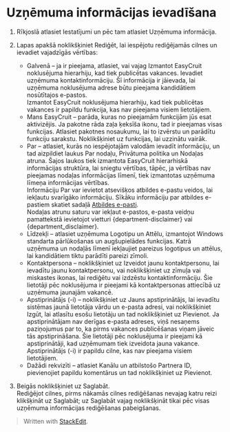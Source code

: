 # Uzņēmuma informācijas ievadīšana

1.  Rīkjoslā  atlasiet  Iestatījumi  un pēc tam atlasiet  Uzņēmuma informācija.
2.  Lapas apakšā noklikšķiniet  Rediģēt, lai iespējotu rediģējamās cilnes un ievadiet vajadzīgās vērtības:
    -   Galvenā  – ja ir pieejama, atlasiet, vai vajag  Izmantot EasyCruit noklusējuma hierarhiju, kad tiek publicētas vakances. Ievadiet uzņēmuma kontaktinformāciju. Šī informācija ir jāievada, lai uzņēmuma noklusējuma adrese būtu pieejama kandidātiem nosūtītajos e-pastos.  
        Izmantot EasyCruit noklusējuma hierarhiju, kad tiek publicētas vakances  ir papildu funkcija, kas nav pieejama visiem lietotājiem.
    -   Mans EasyCruit  – parāda, kuras no pieejamām funkcijām jūs esat aktivizējis. Ja pakotne rāda zaļa ķeksīša ikonu, tad ir pieejamas visas funkcijas. Atlasiet pakotnes nosaukumu, lai to izvērstu un parādītu funkciju sarakstu. Noklikšķiniet uz funkcijas, lai uzzinātu vairāk.
    -   Par  – atlasiet, kurās no iespējotajām valodām ievadīt informāciju, un tad aizpildiet laukus  Par nodaļu,  Privātuma politika  un  Nodaļas atruna. Šajos laukos tiek izmantota EasyCruit hierarhiskā informācijas struktūra, lai sniegtu vērtības, tāpēc, ja vērtības nav pieejamas nodaļas informācijas līmenī, tiek izmantotas uzņēmuma līmeņa informācijas vērtības.  
        Informāciju Par var ievietot atsevišķos atbildes e-pastu veidos, lai iekļautu svarīgāko informāciju. Sīkāku informāciju par atbildes e-pastiem skatiet sadaļā  [Atbildes e-pasti](response_emails.htm).  
        Nodaļas atrunu saturu var iekļaut e-pastos, e-pasta veidņu pamattekstā ievietojot vietturi {department-disclaimer} vai {department_disclaimer}.
    -   Līdzekļi  – atlasiet uzņēmuma  Logotipu  un  Attēlu, izmantojot Windows standarta pārlūkošanas un augšupielādes funkcijas. Katrā uzņēmuma un nodaļās līmenī iekļaujiet pareizus logotipus un attēlus, lai kandidātiem tiktu parādīti pareizi zīmoli.
    -   Kontaktpersona  – noklikšķiniet uz  Izveidot jaunu kontaktpersonu, lai ievadītu jaunu kontaktpersonu, vai noklikšķiniet uz zīmuļa vai miskastes ikonas, lai rediģētu vai izdzēstu kontaktinformāciju. Šie lietotāji pēc noklusējuma ir pieejami kā kontaktpersonas attiecībā uz uzņēmuma jaunajām vakancē.
    -   Apstiprinātājs (-i)  – noklikšķiniet uz  Jauns apstiprinātājs, lai ievadītu sistēmas jaunā lietotāja vārdu un e-pasta adresi, vai noklikšķiniet  Izgūt, lai atlasītu esošu lietotāju un tad noklikšķiniet uz  Pievienot. Ja apstiprinātājam nav derīgas e-pasta adreses, viņš nesaņems paziņojumus par to, ka pirms vakances publicēšanas viņam jāveic tās apstiprināšana. Šie lietotāji pēc noklusējuma ir pieejami kā apstiprinātāji, kad uzņēmumam tiek izveidota jauna vakance.  
        Apstiprinātājs (-i)  ir papildu cilne, kas nav pieejama visiem lietotājiem.
    -   Dažādi rekvizīti  – atlasiet  Kanālu  un atbilstošo  Partnera ID, pievienojiet papildu komentārus un tad noklikšķiniet uz  Pievienot.  
        
3.  Beigās noklikšķiniet uz  Saglabāt.  
    Rediģējot cilnes, pirms nākamās cilnes rediģēšanas nevajag katru reizi klikšķināt uz  Saglabāt; uz  Saglabāt  vajag noklikšķināt tikai pēc visas uzņēmuma informācijas rediģēšanas pabeigšanas.


> Written with [StackEdit](https://stackedit.io/).
<!--stackedit_data:
eyJoaXN0b3J5IjpbLTIxNDMxNzU1ODBdfQ==
-->